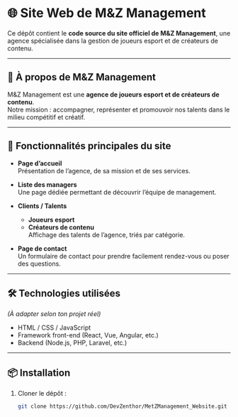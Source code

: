 # 🌐 Site Web de M&Z Management

Ce dépôt contient le **code source du site officiel de M&Z Management**, une agence spécialisée dans la gestion de joueurs esport et de créateurs de contenu.

---

## 📝 À propos de M&Z Management  
M&Z Management est une **agence de joueurs esport et de créateurs de contenu**.  
Notre mission : accompagner, représenter et promouvoir nos talents dans le milieu compétitif et créatif.

---

## 🚀 Fonctionnalités principales du site  

- **Page d’accueil**  
  Présentation de l’agence, de sa mission et de ses services.  

- **Liste des managers**  
  Une page dédiée permettant de découvrir l’équipe de management.  

- **Clients / Talents**  
  - **Joueurs esport**  
  - **Créateurs de contenu**  
  Affichage des talents de l’agence, triés par catégorie.  

- **Page de contact**  
  Un formulaire de contact pour prendre facilement rendez-vous ou poser des questions.  

---

## 🛠️ Technologies utilisées  
*(À adapter selon ton projet réel)*  
- HTML / CSS / JavaScript  
- Framework front-end (React, Vue, Angular, etc.)  
- Backend (Node.js, PHP, Laravel, etc.)  

---

## 📦 Installation  

1. Cloner le dépôt :  
   ```bash
   git clone https://github.com/DevZenthor/MetZManagement_Website.git
